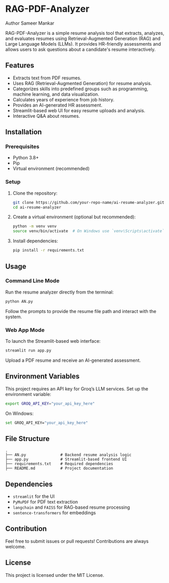 # RAG-PDF-Analyzer
Author Sameer Mankar

RAG-PDF-Analyzer is a simple resume analysis tool that extracts, analyzes, and evaluates resumes using Retrieval-Augmented Generation (RAG) and Large Language Models (LLMs). It provides HR-friendly assessments and allows users to ask questions about a candidate's resume interactively.

## Features
- Extracts text from PDF resumes.
- Uses RAG (Retrieval-Augmented Generation) for resume analysis.
- Categorizes skills into predefined groups such as programming, machine learning, and data visualization.
- Calculates years of experience from job history.
- Provides an AI-generated HR assessment.
- Streamlit-based web UI for easy resume uploads and analysis.
- Interactive Q&A about resumes.

## Installation
### Prerequisites
- Python 3.8+
- Pip
- Virtual environment (recommended)

### Setup
1. Clone the repository:
   ```sh
   git clone https://github.com/your-repo-name/ai-resume-analyzer.git
   cd ai-resume-analyzer
   ```
2. Create a virtual environment (optional but recommended):
   ```sh
   python -m venv venv
   source venv/bin/activate  # On Windows use `venv\Scripts\activate`
   ```
3. Install dependencies:
   ```sh
   pip install -r requirements.txt
   ```

## Usage
### Command Line Mode
Run the resume analyzer directly from the terminal:
```sh
python AN.py
```
Follow the prompts to provide the resume file path and interact with the system.

### Web App Mode
To launch the Streamlit-based web interface:
```sh
streamlit run app.py
```
Upload a PDF resume and receive an AI-generated assessment.

## Environment Variables
This project requires an API key for Groq’s LLM services. Set up the environment variable:
```sh
export GROQ_API_KEY="your_api_key_here"
```
On Windows:
```sh
set GROQ_API_KEY="your_api_key_here"
```

## File Structure
```
.
├── AN.py               # Backend resume analysis logic
├── app.py              # Streamlit-based frontend UI
├── requirements.txt    # Required dependencies
├── README.md           # Project documentation
```

## Dependencies
- `streamlit` for the UI
- `PyMuPDF` for PDF text extraction
- `langchain` and `FAISS` for RAG-based resume processing
- `sentence-transformers` for embeddings

## Contribution
Feel free to submit issues or pull requests! Contributions are always welcome.

## License
This project is licensed under the MIT License.

